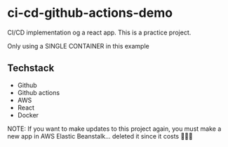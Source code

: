 # ci-cd-github-actions-demo
CI/CD implementation og a react app. This is a practice project.

Only using a SINGLE CONTAINER in this example

## Techstack
- Github
- Github actions
- AWS
- React
- Docker

NOTE: If you want to make updates to this project again, you must make a new app in AWS Elastic Beanstalk... deleted it since it costs 💸💸💸
